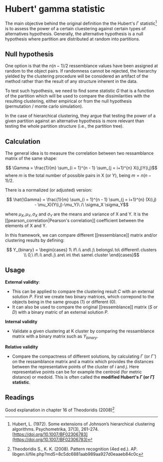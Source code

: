 # Hubert' gamma statistic


The main objective behind the original definition the the Hubert's $\Gamma$ statistic[^ref1] is to assess the power of a certain 
cluestering against certain types of alternatives hypothesis. Generally, the alternative hypothesis is a null hypothesis 
where partition are distributed at random into partitions.

##  Null hypothesis

One option is that the $n(n-1)/2$ ressemblance values have been assigned at random to the object pairs. If randomness cannot be rejected, 
the hierarchy yielded by the clustering procedure will be considered an artifact of the method rather than the result of any structure inherent in the data.

To test such hypothesis, we need to find some statistic $G$ that is a function of the partition which will be used to compare the dissimilarities with 
the resulting clustering, either empirical or from the null hypothesis (permutation / monte carlo simulation).

In the case of hierarchical clustering, they argue that testing the power of a given partition against an alternative hypothesis is more relevant 
than testing the whole partition structure (i.e., the partition tree).

## Calculation

The general idea is to measure the correlation between two ressamblance matrix of the same shape:

$$ \Gamma = \frac{1}{m} \sum_{i = 1}^{n - 1} \sum_{j = i+1}^{n} X(i,j)Y(i,j)$$
where $m$ is the total number of possible pairs in X (or Y), being $m = n(n-1)/2$.

There is a normalized (or adjusted) version:

$$ \hat{\Gamma} = \frac{1}{m} \sum_{i = 1}^{n - 1} \sum_{j = i+1}^{n} (X(i,j) - \mu_X)(Y(i,j)-\mu_Y)\ /\ \sigma_X \sigma_Y$$

where $\mu_X, \mu_Y, \sigma_X$ and $\sigma_Y$ are the means and variance of X and Y. It is the [[pearson_correlation|Pearson's correlation]] coefficient between the elements of X and Y.

In this framework, we can compare different [[ressemblance]] matrix and/or clustering results by defining:

$$ Y_{binary} = \begin{cases} 1\ if\ i\ and\ j\ belongs\ to\ different\ clusters \\ 0,\ if\ i\ and\ j\ are\ in\ the\ same\ cluster
\end{cases}$$


## Usage

**External validity**:
- This can be applied to compare the clustering result $C$ with an external solution $P$. First we create two binary matrices, which correpond to the objects being in the same groups (1) or different (0).
- It can also be used to compare the original [[ressemblance]] matrix ($S$ or $D$) with a binary matric of an external solution $P$.

**Internal validity**
- Validate a given clustering at K cluster by comparing the ressamblance matrix with a binary matrix such as $Y_{binary}$.

**Relative validity**
- Compare the compactness of different solutions, by calculating $\Gamma$ (or $\hat{\Gamma}$ ) on the ressamblance matrix and a matrix which provides the distances between the representative points of the cluster of $i$ and $j$. Here representative points can be for example the centroid (for metric distance) or medoid. This is often called the **modified Hubert's $\Gamma$ (or $\hat{\Gamma}$) statistic**.

## Readings

Good explanation in chapter 16 of Theodoridis (2008)[^ref2]

[^ref1]: Hubert, L. (1972). Some extensions of Johnson’s hierarchical clustering algorithms. Psychometrika, 37(3), 261–274. [https://doi.org/10.1007/BF02306783](https://doi.org/10.1007/BF02306783)
[^ref2]: Theodoridis S., K. K. (2008). Pattern recognition (4ed ed.). AP. libgen.li/file.php?md5=8c5dc6881aab989aa927d0eaaeb84c0c

